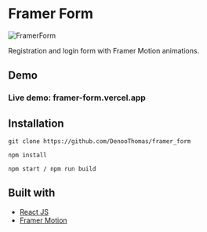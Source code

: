 # Framer Form
![FramerForm](https://user-images.githubusercontent.com/110465703/204338800-8fb80bd7-8634-453d-aaf8-5f8633f1ee51.png)

Registration and login form with Framer Motion animations.

## Demo
### Live demo: framer-form.vercel.app

## Installation

```
git clone https://github.com/DenooThomas/framer_form

npm install

npm start / npm run build
```

## Built with
- [React JS](https://reactjs.org/)
- [Framer Motion](https://www.framer.com/motion/)
